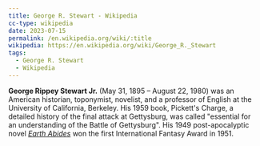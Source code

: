 ```yaml
---
title: George R. Stewart - Wikipedia
cc-type: wikipedia
date: 2023-07-15
permalink: /en.wikipedia.org/wiki/:title
wikipedia: https://en.wikipedia.org/wiki/George_R._Stewart
tags:
  - George R. Stewart
  - Wikipedia
---
```

**George Rippey Stewart Jr.** (May 31, 1895 – August 22, 1980) was an American historian, toponymist, novelist, and a professor of English at the University of California, Berkeley. His 1959 book, Pickett's Charge, a detailed history of the final attack at Gettysburg, was called "essential for an understanding of the Battle of Gettysburg". His 1949 post-apocalyptic novel *[Earth Abides](/en.wikipedia.org/wiki/Earth_Abides)* won the first International Fantasy Award in 1951.